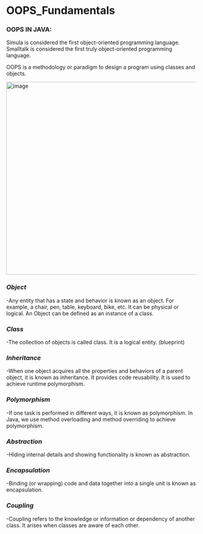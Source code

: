 # OOPS_Fundamentals

### OOPS IN JAVA:
Simula is considered the first object-oriented programming language.
Smalltalk is considered the first truly object-oriented programming language.

OOPS is a methodology or paradigm to design a program using classes and objects.

<img width="509" alt="image" src="https://github.com/user-attachments/assets/b83e131f-5432-4240-8aea-2ca53b50600b">

### *Object*
-Any entity that has a state and behavior is known as an object. For example, a chair, pen, table, keyboard, bike, etc. It can be physical or logical.
An Object can be defined as an instance of a class.

### *Class*
-The collection of objects is called class. It is a logical entity.
(blueprint)

### *Inheritance*
-When one object acquires all the properties and behaviors of a parent object, it is known as inheritance. It provides code reusability. It is used to achieve runtime polymorphism.

### *Polymorphism*
-If one task is performed in different ways, it is known as polymorphism. In Java, we use method overloading and method overriding to achieve polymorphism.

### *Abstraction*
-Hiding internal details and showing functionality is known as abstraction.

### *Encapsulation*
-Binding (or wrapping) code and data together into a single unit is known as encapsulation. 

### *Coupling*
-Coupling refers to the knowledge or information or dependency of another class. It arises when classes are aware of each other.







